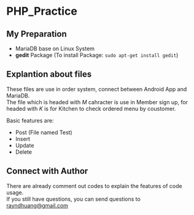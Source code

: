 # PHP_Practice
## My Preparation  
- MariaDB base on Linux System
- **gedit** Package (To install Package: `sudo apt-get install gedit`)  
## Explantion about files
These files are use in order system, connect between Android App and MariaDB.  
The file which is headed with *M* cahracter is use in Member sign up, for headed with *K* is for Kitchen to check ordered menu by coustomer.
  
Basic features are:
- Post (File named Test)  
- Insert
- Update
- Delete
## Connect with Author
There are already comment out codes to explain the features of code usage.  
If you still have questions, you can send questions to rayndhuang@gmail.com
